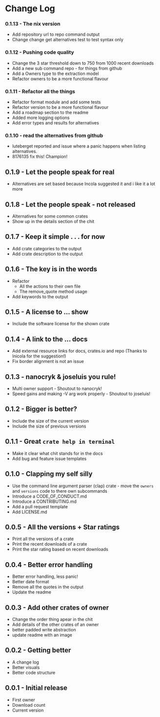 
# Change Log

### 0.1.13 - The nix version
 - Add repository url to repo command output
 - Change change get alternatives test to test syntax only 

### 0.1.12 - Pushing code quality
 - Change the 3 star threshold down to 750 from 1000 recent downloads
 - Add a new sub command repo - for things from github
 - Add a Owners type to the extraction model
 - Refactor owners to be a more functional flavour
 
### 0.1.11 - Refactor all the things
 - Refactor format module and add some tests
 - Refactor version to be a more functional flavour
 - Add a roadmap section to the readme
 - Added more logging options
 - Add error types and results for alternatives

### 0.1.10 - read the alternatives from github
 - luteberget reported and issue where a panic happens when listing alternatives.
 - 8176135 fix this! Champion!

## 0.1.9 - Let the people speak for real
 - Alternatives are set based because Incola suggested it and i like it a lot more
 
## 0.1.8 - Let the people speak - not released
 - Alternatives for some common crates
 - Show up in the details section of the chit
 
## 0.1.7 - Keep it simple . . . for now
 - Add crate categories to the output
 - Add crate description to the output
 
## 0.1.6 - The key is in the words
 - Refactor 
   - All the actions to their own file
   - The remove_quote method usage
 - Add keywords to the output

## 0.1.5 - A license to ... show
 - Include the software license for the shown crate

## 0.1.4 - A link to the ... docs
 - Add external resource links for docs, crates.io and repo (Thanks to lnicola for the suggestion!)
 - Fix border alignment is not an issue

## 0.1.3 - nanocryk & joseluis you rule!
 - Multi owner support - Shoutout to nanocryk!
 - Speed gains and making -V arg work properly - Shoutout to joseluis! 

## 0.1.2 - Bigger is better?
 - Include the size of the current version
 - Include the size of previous versions

## 0.1.1 - Great `crate help in terminal`
 - Make it clear what chit stands for in the docs
 - Add bug and feature issue templates

## 0.1.0 - Clapping my self silly
 - Use the command line argument parser (clap) crate - move the `owners` and `versions` code to there own subcommands
 - Introduce a CODE_OF_CONDUCT.md
 - Introduce a CONTRIBUTING.md
 - Add a pull request template
 - Add LICENSE.md

## 0.0.5 - All the versions + Star ratings
 - Print all the versions of a crate
 - Print the recent downloads of a crate
 - Print the star rating based on recent downloads

## 0.0.4 - Better error handling
 - Better error handling, less panic!
 - Better date format
 - Remove all the quotes in the output
 - Update the readme 

## 0.0.3 - Add other crates of owner
 - Change the order thing apear in the chit
 - Add details of the other crates of an owner
 - better padded write abstraction
 - update readme with an image

## 0.0.2 - Getting better
 - A change log
 - Better visuals 
 - Better code structure

## 0.0.1 - Initial release
  - First owner
  - Download count
  - Current version
